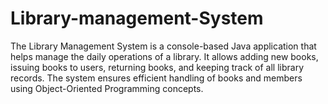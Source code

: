 # Library-management-System
The Library Management System is a console-based Java application that helps manage the daily operations of a library. It allows adding new books, issuing books to users, returning books, and keeping track of all library records. The system ensures efficient handling of books and members using Object-Oriented Programming concepts.
